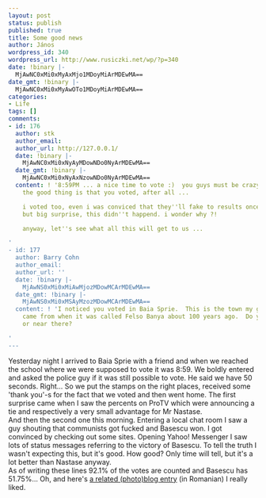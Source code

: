 ```yaml
---
layout: post
status: publish
published: true
title: Some good news
author: János
wordpress_id: 340
wordpress_url: http://www.rusiczki.net/wp/?p=340
date: !binary |-
  MjAwNC0xMi0xMyAxMjo1MDoyMiArMDEwMA==
date_gmt: !binary |-
  MjAwNC0xMi0xMyAwOTo1MDoyMiArMDEwMA==
categories:
- Life
tags: []
comments:
- id: 176
  author: stk
  author_email: 
  author_url: http://127.0.0.1/
  date: !binary |-
    MjAwNC0xMi0xNyAyMDowNDo0NyArMDEwMA==
  date_gmt: !binary |-
    MjAwNC0xMi0xNyAxNzowNDo0NyArMDEwMA==
  content: ! '8:59PM ... a nice time to vote :)  you guys must be crazy.  anyway,
    the good thing is that you voted, after all ...

    i voted too, even i was conviced that they''ll fake to results once again ...
    but big surprise, this didn''t happend. i wonder why ?!

    anyway, let''s see what all this will get to us ...

'
- id: 177
  author: Barry Cohn
  author_email: 
  author_url: ''
  date: !binary |-
    MjAwNS0xMi0xMiAwMjozMDowMCArMDEwMA==
  date_gmt: !binary |-
    MjAwNS0xMi0xMSAyMzozMDowMCArMDEwMA==
  content: ! 'I noticed you voted in Baia Sprie.  This is the town my grandparents
    came from when it was called Felso Banya about 100 years ago.  Do you live there
    or near there?

'
---
```

<p>Yesterday night I arrived to Baia Sprie with a friend and when we reached the school where we were supposed to vote it was 8:59. We boldly entered and asked the police guy if it was still possible to vote. He said we have 50 seconds. Right... So we put the stamps on the right places, received some 'thank you'-s for the fact that we voted and then went home. The first surprise came when I saw the percents on ProTV which were announcing a tie and respectively a very small advantage for Mr Nastase.<br />
And then the second one this morning. Entering a local chat room I saw a guy shouting that communists got fucked and Basescu won. I got convinced by checking out some sites. Opening Yahoo! Messenger I saw lots of status messages referring to the victory of Basescu. To tell the truth I wasn't expecting this, but it's good. How good? Only time will tell, but it's a lot better than Nastase anyway.<br />
As of writing these lines 92.1% of the votes are counted and Basescu has 51.75%... Oh, and here's <a href="http://www.paginiweb.com/blog/index.php?p=17">a related (photo)blog entry</a> (in Romanian) I really liked.</p>
